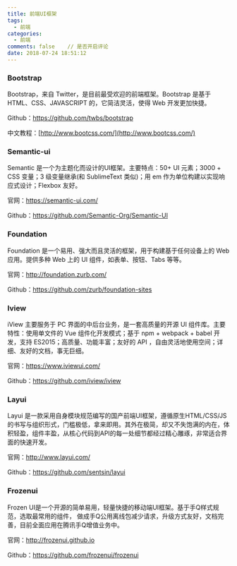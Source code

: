 ```yaml
---
title: 前端UI框架
tags:
  - 前端
categories:
  - 前端
comments: false    // 是否开启评论
date: 2018-07-24 18:51:12
---
```


### Bootstrap
Bootstrap，来自 Twitter，是目前最受欢迎的前端框架。Bootstrap 是基于 HTML、CSS、JAVASCRIPT 的，它简洁灵活，使得 Web 开发更加快捷。

Github：https://github.com/twbs/bootstrap

中文教程：[http://www.bootcss.com/](http://www.bootcss.com/)

### Semantic-ui

Semantic 是一个为主题化而设计的UI框架。主要特点：50+ UI 元素；3000 + CSS 变量；3 级变量继承(和 SublimeText 类似)；用 em 作为单位构建以实现响应式设计；Flexbox 友好。

官网：https://semantic-ui.com/

Github：https://github.com/Semantic-Org/Semantic-UI

### Foundation

Foundation 是一个易用、强大而且灵活的框架，用于构建基于任何设备上的 Web 应用。提供多种 Web 上的 UI 组件，如表单、按钮、Tabs 等等。

官网：http://foundation.zurb.com/

Github：https://github.com/zurb/foundation-sites

### Iview

iView 主要服务于 PC 界面的中后台业务，是一套高质量的开源 UI 组件库。主要特性：使用单文件的 Vue 组件化开发模式；基于 npm + webpack + babel 开发，支持 ES2015；高质量、功能丰富；友好的 API ，自由灵活地使用空间；详细、友好的文档，事无巨细。

官网：https://www.iviewui.com/

Github：https://github.com/iview/iview

### Layui

Layui 是一款采用自身模块规范编写的国产前端UI框架，遵循原生HTML/CSS/JS的书写与组织形式，门槛极低，拿来即用。其外在极简，却又不失饱满的内在，体积轻盈，组件丰盈，从核心代码到API的每一处细节都经过精心雕琢，非常适合界面的快速开发。

官网：http://www.layui.com/

Github：https://github.com/sentsin/layui

### Frozenui

Frozen UI是一个开源的简单易用，轻量快捷的移动端UI框架。基于手Q样式规范，选取最常用的组件， 做成手Q公用离线包减少请求，升级方式友好，文档完善，目前全面应用在腾讯手Q增值业务中。

官网：http://frozenui.github.io

Github：https://github.com/frozenui/frozenui

